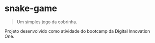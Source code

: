 # snake-game
> Um simples jogo da cobrinha. 

Projeto desenvolvido como atividade do bootcamp da Digital Innovation One.